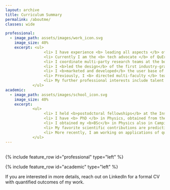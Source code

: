 ```yaml
---
layout: archive
title: Curriculum Summary
permalink: /aboutme/
classes: wide

professional:
  - image_path: assets/images/work_icon.svg
    image_size: 40%
    excerpt: <ul>
                 <li> I have experience <b> leading all aspects </b> of scientific research, program management, and business development. </li>
                 <li> Currently I am the <b> tech advocate </b> of QuEra Computing, where I also manage strategic government relations. </li>
                 <li> I coordinate multi-party research teams at the boundary of academia and industry. </li>
                 <li> I <b>led the design</b> of the first industry-grade course on quantum computing with neutral atoms, with hundreds of trainees. </li>
                 <li> I <b>marketed and developed</b> the user base of the world's first publicly accessible neutral-atom quantum computer.</li>
                 <li> Previously, I <b> directed multi-faculty </b> teams in a major research program at the University of British Columbia. </li>
                 <li> My further professional interests include talent acquisition and retention, and how it impacts organizations.</li>
            </ul>
academic:
  - image_path: assets/images/school_icon.svg
    image_size: 40%
    excerpt: 
            <ul>
                 <li> I held <b>postodctoral fellowships</b> at the Institut Quantique (Québec) and Quantum Matter Institute (British Columbia). </li>
                 <li> I have <b> PhD </b> in Physics, obtained from the University of Campinas (Brazil) and UIUC (Illinois). </li>
                 <li> I obtained my <b>BSc</b> in Physics also in Campinas (Brazil), where I graduated at the top of my class. </li>
                 <li> My favorite scientific contributions are predicting material signatures of chiral anomaly phenomena (verified experimentally) and proposing a non-topological mechanism for anyonic qubits.</li>
                 <li> More recently, I am working on applications of quantum computing in simulations, optimization, and machine learning.</li>  
            </ul>
---
```


<br>
{% include feature_row id="professional" type="left" %}

{% include feature_row id="academic" type="left" %}

If you are interested in more details, reach out on LinkedIn for a formal CV with quantified outcomes of my work.
